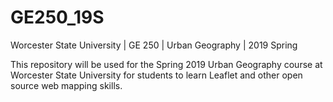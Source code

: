 # GE250_19S
Worcester State University | GE 250 | Urban Geography | 2019 Spring

This repository will be used for the Spring 2019 Urban Geography course at Worcester State University for students to learn Leaflet and other open source web mapping skills. 

